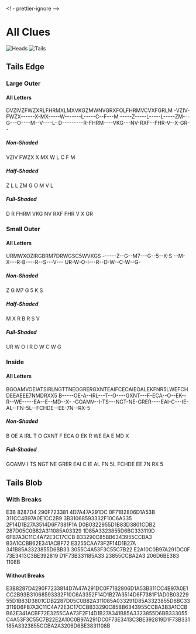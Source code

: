 <! - prettier-ignore -->

# All Clues

![Heads](../IMGS/ASD_Heads.webp)
![Tails](../IMGS/ASD_Tails.webp)

## Tails Edge

### Large Outer

#### All Letters

DVZIVZFWZXRLFHRMXLMXVKGZMWNVGRXFOLFHRMVCVXFGRLM
-VZIV-FWZX------X-MX-----W-------L-----C--F---M
-----Z-----L-----L-----ZM---G---O----M--V----L-
D---------R-FHRM----VKG---NV-RXF--FHR-V--X-GR--

##### Non-Shaded

VZIV FWZX X MX W L C F M

##### Half-Shaded

Z L L ZM G O M V L

##### Full-Shaded

D R FHRM VKG NV RXF FHR V X GR

### Small Outer

#### All Letters

URMWXOZIRGBRM7DRWGSC5WVKGS
------Z--G--M7---G--5--K-S
--M-X---R-B----R--S---V---
UR-W-O-I---R--D-W--C-W--G-

##### Non-Shaded

Z G M7 G 5 K S

##### Half-Shaded

M X R B R S V

##### Full-Shaded

UR W O I R D W C W G

### Inside

#### All Letters

BGOAMVOEIATSIRLNGTTNEOGRERGXNTEAIFCECAIEOALEKFNR5LWEFCHDEEAEEE7NMDRXX5
B-----OE-A--IRL---T--O----GXNT---F-ECA--O--EK--R--WE-----EA--E--MD--X-
-GOAMV--I-TS---NGT-NE-GRER----EAI-C---IE-AL--FN-5L--FCHDE--EE-7N--RX-5

##### Non-Shaded

B OE A IRL T O GXNT F ECA O EK R WE EA E MD X

##### Full-Shaded

GOAMV I TS NGT NE GRER EAI C IE AL FN 5L FCHDE EE 7N RX 5

## Tails Blob

### With Breaks

E3B
8287D4
290F723381
4D7A47A291DC
0F71B2806D1A53B
311CC4B97A0E1CC2B9
3B31068593332F10C6A335
2F14D1B27A3514D6F7381F1A
D0B0322955D1B83D3801CDB2
287D05C0B82A311085A03329
1D85A3323855D6BC333119D
6FB7A3C11C4A72E3C17CCB
B33290C85BB6343955CCBA3
B3A1CCBB62E341ACBF72
E3255CAA73F2F14D1B27A
341B85A3323855D6BB33
3055C4A53F3C55C7B22
E2A10C0B97A291DC0F
73E3413C3BE392819
D1F73B331185A33
23855CCBA2A3
206D6BE383
1108B

#### Without Breaks

E3B8287D4290F7233814D7A47A291DC0F71B2806D1A53B311CC4B97A0E1CC2B93B31068593332F10C6A3352F14D1B27A3514D6F7381F1AD0B0322955D1B83D3801CDB2287D05C0B82A311085A033291D85A3323855D6BC333119D6FB7A3C11C4A72E3C17CCBB33290C85BB6343955CCBA3B3A1CCBB62E341ACBF72E3255CAA73F2F14D1B27A341B85A3323855D6BB333055C4A53F3C55C7B22E2A10C0B97A291DC0F73E3413C3BE392819D1F73B331185A3323855CCBA2A3206D6BE3831108B
